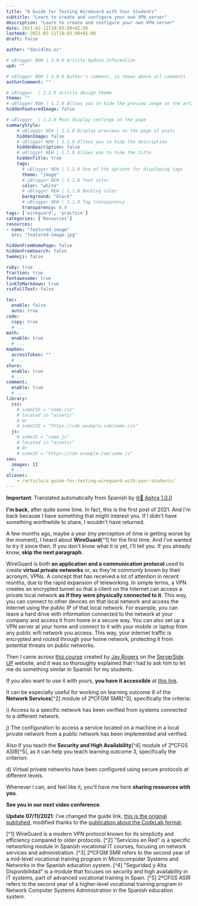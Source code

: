```yaml
---
title: "A Guide for Testing WireGuard with Your Students"
subtitle: "Learn to create and configure your own VPN server"
description: "Learn to create and configure your own VPN server"
date: 2021-02-11T18:03:00+02:00
lastmod: 2021-02-11T18:03:00+02:00
draft: false

author: "davidlms.es"

# uBlogger NEW | 1.0.0 Article Update Information
upd: ""

# uBlogger NEW | 1.0.0 Author's comment, is shown above all comments
authorComment: ""

# uBlogger  | 1.2.0 article design theme
theme: ""
# uBlogger NEW | 1.2.0 Allows you to hide the preview image on the article page
hiddenFeaturedImage: false

# uBlogger  | 1.2.0 Post display settings on the page
summaryStyle:
    # uBlogger NEW | 1.1.0 Display previews on the page of posts
    hiddenImage: false
    # uBlogger NEW | 1.1.0 Allows you to hide the description
    hiddenDescription: false
    # uBlogger NEW | 1.1.0 Allows you to hide the title
    hiddenTitle: true
    tags:
      # uBlogger NEW | 1.1.0 One of the options for displaying tags
      theme: "image"
      # uBlogger NEW | 1.1.0 Text color
      color: "white"
      # uBlogger NEW | 1.1.0 Backing color
      background: "black"
      # uBlogger NEW | 1.1.0 Tag transparency
      transparency: 0.9
tags: ['wireguard', 'practice']
categories: ['Resources']
resources:
- name: "featured-image"
  src: "featured-image.jpg"

hiddenFromHomePage: false
hiddenFromSearch: false
twemoji: false

ruby: true
fraction: true
fontawesome: true
linkToMarkdown: true
rssFullText: false

toc:
  enable: false
  auto: true
code:
  copy: true
  # ...
math:
  enable: true
  # ...
mapbox:
  accessToken: ""
  # ...
share:
  enable: true
  # ...
comment:
  enable: true
  # ...
library:
  css:
    # someCSS = "some.css"
    # located in "assets/"
    # Or
    # someCSS = "https://cdn.example.com/some.css"
  js:
    # someJS = "some.js"
    # located in "assets/"
    # Or
    # someJS = "https://cdn.example.com/some.js"
seo:
  images: []
  # ...
aliases:
    - /article/a-guide-for-testing-wireguard-with-your-students/
---
```

**Important**: Translated automatically from Spanish by [🌐💬 Aphra 1.0.0](https://github.com/DavidLMS/aphra)

**I'm back**, after quite some time. In fact, this is the first post of 2021. And I'm back because I have something that might interest you. If I didn't have something worthwhile to share, I wouldn't have returned.

A few months ago, maybe a year (my perception of time is getting worse by the moment), I heard about **WireGuard**[^1] for the first time. And I've wanted to try it since then. If you don't know what it is yet, I'll tell you. If you already know, **skip the next paragraph**.

WireGuard is both **an application and a communication protocol** used to create **virtual private networks** or, as they're commonly known by their acronym, VPNs. A concept that has received a lot of attention in recent months, due to the rapid expansion of teleworking. In simple terms, a VPN creates an encrypted tunnel so that a client on the Internet can access a private local network **as if they were physically connected to it**. This way, you can connect to other devices on that local network and access the Internet using the public IP of that local network. For example, you can leave a hard drive with information connected to the network at your company and access it from home in a secure way. You can also set up a VPN server at your home and connect to it with your mobile or laptop from any public wifi network you access. This way, your internet traffic is encrypted and routed through your home network, protecting it from potential threats on public networks.

Then I came across [this course](https://serversideup.net/courses/gain-flexibility-and-increase-privacy-with-wireguard-vpn/) created by [Jay Rogers](https://jaydrogers.com/) on the [ServerSide UP](https://serversideup.net/) website, and it was so thoroughly explained that I had to ask him to let me do something similar in Spanish for my students.

If you also want to use it with yours, **you have it accessible** at [this link](https://davidlms.github.io/Practicas/SERRED/wireguard.html).

It can be especially useful for working on learning outcome 8 of the **Network Services**[^2] module of 2ºCFGM SMR[^3], specifically the criteria:

i) Access to a specific network has been verified from systems connected to a different network.

j) The configuration to access a service located on a machine in a local private network from a public network has been implemented and verified.

Also if you teach the **Security and High Availability**[^4] module of 2ºCFGS ASIR[^5], as it can help you teach learning outcome 3, specifically the criterion:

d) Virtual private networks have been configured using secure protocols at different levels.

Whenever I can, and feel like it, you'll have me here **sharing resources with you**.

**See you in our next video conference**.

**Update 07/11/2021**: I've changed the guide link, [this is the original published](https://davidlms.github.io/Practicas/SERRED/wireguard_old.html), modified thanks to the [publication about the CodeLab format](https://davidlms.com/article/en-busca-de-un-formato-para-las-gu%C3%ADas-pr%C3%A1cticas-codelab/).

[^1] WireGuard is a modern VPN protocol known for its simplicity and efficiency compared to older protocols.
[^2] "Servicios en Red" is a specific networking module in Spanish vocational IT courses, focusing on network services and administration.
[^3] 2ºCFGM SMR refers to the second year of a mid-level vocational training program in Microcomputer Systems and Networks in the Spanish education system.
[^4] "Seguridad y Alta Disponibilidad" is a module that focuses on security and high availability in IT systems, part of advanced vocational training in Spain.
[^5] 2ºCFGS ASIR refers to the second year of a higher-level vocational training program in Network Computer Systems Administration in the Spanish education system.